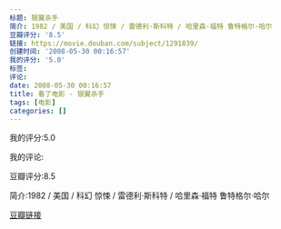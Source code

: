 ```yaml
---
标题: 银翼杀手
简介: 1982 / 美国 / 科幻 惊悚 / 雷德利·斯科特 / 哈里森·福特 鲁特格尔·哈尔
豆瓣评分: '8.5'
链接: https://movie.douban.com/subject/1291839/
创建时间: '2008-05-30 00:16:57'
我的评分: '5.0'
标签:
评论:
date: 2008-05-30 00:16:57
title: 看了电影 - 银翼杀手
tags: [电影]
categories: []
---
```


我的评分:5.0

我的评论:

豆瓣评分:8.5

简介:1982 / 美国 / 科幻 惊悚 / 雷德利·斯科特 / 哈里森·福特 鲁特格尔·哈尔

[豆瓣链接](https://movie.douban.com/subject/1291839/)

